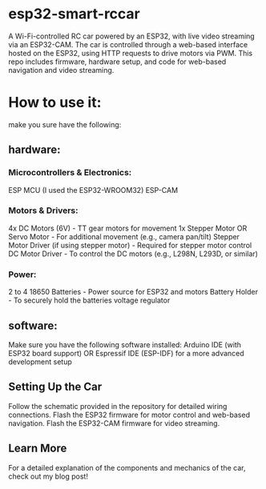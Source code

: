 # esp32-smart-rccar
A Wi-Fi-controlled RC car powered by an ESP32, with live video streaming via an ESP32-CAM. The car is controlled through a web-based interface hosted on the ESP32, using HTTP requests to drive motors via PWM. This repo includes firmware, hardware setup, and code for web-based navigation and video streaming.


# How to use it:

make you sure have the following:
## hardware:
### Microcontrollers & Electronics:
ESP MCU  (I used the ESP32-WROOM32)
ESP-CAM
### Motors & Drivers:
4x DC Motors (6V) - TT gear motors for movement
1x Stepper Motor OR Servo Motor - For additional movement (e.g., camera pan/tilt)
Stepper Motor Driver (if using stepper motor) - Required for stepper motor control
DC Motor Driver - To control the DC motors (e.g., L298N, L293D, or similar)
### Power:
2 to 4 18650 Batteries - Power source for ESP32 and motors
Battery Holder - To securely hold the batteries
voltage regulator
## software:
Make sure you have the following software installed:
Arduino IDE (with ESP32 board support) OR
Espressif IDE (ESP-IDF) for a more advanced development setup

## Setting Up the Car
Follow the schematic provided in the repository for detailed wiring connections.
Flash the ESP32 firmware for motor control and web-based navigation.
Flash the ESP32-CAM firmware for video streaming.

## Learn More
For a detailed explanation of the components and mechanics of the car, check out my blog post! 








